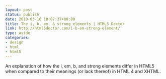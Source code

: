 ```yaml
---
layout: post
status: publish
date: 2010-03-16 18:07:37+00:00
title: The i, b, em, & strong elements | HTML5 Doctor
link: http://html5doctor.com/i-b-em-strong-element/
type: aside
categories:
- design
- html
- html5
---
```


An explanation of how the i, em, b, and strong elements differ in HTML5 when compared to their meanings (or lack thereof) in HTML 4 and XHTML.
